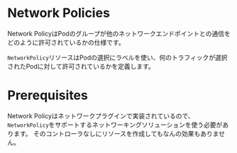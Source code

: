 Network Policies
================

Network PolicyはPodのグループが他のネットワークエンドポイントとの通信をどのように許可されているかの仕様です。

`NetworkPolicy`リソースはPodの選択にラベルを使い、何のトラフィックが選択されたPodに対して許可されているかを定義します。


# Prerequisites

Network Policyはネットワークプラグインで実装されているので、`NetworkPolicy`をサポートするネットワーキングソリューションを使う必要があります。
そのコントローラなしにリソースを作成してもなんの効果もありません。

